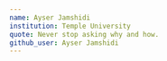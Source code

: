 ```yaml
---
name: Ayser Jamshidi
institution: Temple University
quote: Never stop asking why and how.
github_user: Ayser Jamshidi
---
```

